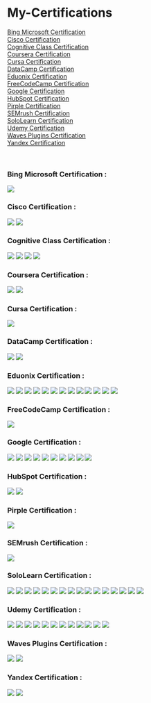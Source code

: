 # My-Certifications

<a href="#Microsoft">Bing Microsoft Certification</a><br>
<a href="#Cisco">Cisco Certification</a><br>
<a href="#Cognitive">Cognitive Class Certification</a><br>
<a href="#Coursera">Coursera Certification</a><br>
<a href="#Cursa">Cursa Certification</a><br>
<a href="#DataCamp">DataCamp Certification</a><br>
<a href="#Eduonix">Eduonix Certification</a><br>
<a href="#FreeCodeCamp">FreeCodeCamp Certification</a><br>
<a href="#Google">Google Certification</a><br>
<a href="#HubSpot">HubSpot Certification</a><br>
<a href="#Pirple">Pirple Certification</a><br>
<a href="#SEMrush">SEMrush Certification</a><br>
<a href="#SoloLearn">SoloLearn Certification</a><br>
<a href="#Udemy">Udemy Certification</a><br>
<a href="#Waves">Waves Plugins Certification</a><br>
<a href="#Yandex">Yandex Certification</a><br>

<br>
<h3 id="Microsoft">Bing Microsoft Certification :</h3>
<img src="Bing%20Microsoft%20Certification/Bing _ Microsoft Advertising-1.jpg">

<br>
<h3 id="Cisco">Cisco Certification :</h3>
<img src="Cisco%20Certification/Cisco _ Cybersecurity Essentials-1.jpg">
<img src="Cisco%20Certification/Cisco _ Introduction to Cybersecurity-1.jpg">

<br>
<h3 id="Cognitive">Cognitive Class Certification :</h3>
<img src="Cognitive%20Class%20Certification/Cognitive Class _ Big Data 101-1.jpg">
<img src="Cognitive%20Class%20Certification/Cognitive Class _ Machine Learning with Python-1.jpg">
<img src="Cognitive%20Class%20Certification/Cognitive Class _ PHP Web Application On a LAMP Stack-1.jpg">
<img src="Cognitive%20Class%20Certification/Cognitive Class _ Python 101 for Data Science-1.jpg">

<br>
<h3 id="Coursera">Coursera Certification :</h3>
<img src="Coursera/Coursera%20_%20Programming%20for%20Everybody-1.png">
<img src="Coursera/Coursera%20_%20Python%20and%20Statistics%20for%20Financial%20Analysis.pdf">

<br>
<h3 id="Cursa">Cursa Certification :</h3>
<img src="Cursa%20Certification/Cursa _ Flutter-1.jpg">

<br>
<h3 id="DataCamp">DataCamp Certification :</h3>
<img src="DataCamp%20Certification/DataCamp _ Intermediate Python-1.jpg">
<img src="DataCamp%20Certification/DataCamp _ Introduction to python-1.jpg">

<br>
<h3 id="Eduonix">Eduonix Certification :</h3>
<img src="Eduonix%20Certification/Eduonix _ Be A White Hat Hacker-1.jpg">
<img src="Eduonix%20Certification/Eduonix _ C Programming-1.jpg">
<img src="Eduonix%20Certification/Eduonix%20_%20C%23%20Programming-1.jpg">
<img src="Eduonix%20Certification/Eduonix _ Designing Using Illustrator-1.jpg">
<img src="Eduonix%20Certification/Eduonix _ Designing Using Photoshop-1.jpg">
<img src="Eduonix%20Certification/Eduonix _ Django and Python Development-1.jpg">
<img src="Eduonix%20Certification/Eduonix _ Java Devlopment-1.jpg">
<img src="Eduonix%20Certification/Eduonix _ Javascript And JQuery-1.jpg">
<img src="Eduonix%20Certification/Eduonix _ NodeJs Programming-1.jpg">
<img src="Eduonix%20Certification/Eduonix _ PHP And MySql-1.jpg">
<img src="Eduonix%20Certification/Eduonix _ Python Programming-1.jpg">
<img src="Eduonix%20Certification/Eduonix _ Unity 3D-1.jpg">
<img src="Eduonix%20Certification/Eduonix _ Web Developer-1.jpg">

<br>
<h3 id="FreeCodeCamp">FreeCodeCamp Certification :</h3>
<img src="FreeCodeCamp%20Certification/FreeCodeCamp _ Responsive Web Design-1.jpg">

<br>
<h3 id="Google">Google Certification :</h3>
<img src="Google%20Certification/Google _ Ads - Measurement-1.jpg">
<img src="Google%20Certification/Google _ Ads Display-1.jpg">
<img src="Google%20Certification/Google _ Ads Search-1.jpg">
<img src="Google%20Certification/Google _ Ads Video-1.jpg">
<img src="Google%20Certification/Google _ Analytics Individual Qualification-1.jpg">
<img src="Google%20Certification/Google _ Dig Into Programmatic-1.jpg">
<img src="Google%20Certification/Google _ Digital Garage Arabe-1.jpg">
<img src="Google%20Certification/Google _ Digital Garage-1.jpg">
<img src="Google%20Certification/Google _ Shopping Ads-1.jpg">
<img src="Google%20Certification/Google _ YouTube Channel Growth-1.jpg">

<br>
<h3 id="HubSpot">HubSpot Certification :</h3>
<img src="HubSpot%20Certification/HubSpot _ Growth driven Design-1.jpg">
<img src="HubSpot%20Certification/HubSpot _ Social Media-1.jpg">

<br>
<h3 id="Pirple">Pirple Certification :</h3>
<img src="Pirple%20Certification/Pirple _ Frontend Fundamentals-1.jpg">

<br>
<h3 id="SEMrush">SEMrush Certification :</h3>
<img src="SEMrush%20Certification/SEMrush _ Seo Toolkit-1.jpg">

<br>
<h3 id="SoloLearn">SoloLearn Certification :</h3>
<img src="SoloLearn%20Certification/SoloLearn%20_%20C%23-1.jpg">
<img src="SoloLearn%20Certification/SoloLearn _ C++-1.jpg">
<img src="SoloLearn%20Certification/SoloLearn _ C-1.jpg">
<img src="SoloLearn%20Certification/SoloLearn _ CSS Fundamentals-1.jpg">
<img src="SoloLearn%20Certification/SoloLearn _ Data Science with Python-1.jpg">
<img src="SoloLearn%20Certification/SoloLearn _ Html Fundamentals-1.jpg">
<img src="SoloLearn%20Certification/SoloLearn _ JQuery-1.jpg">
<img src="SoloLearn%20Certification/SoloLearn _ Java-1.jpg">
<img src="SoloLearn%20Certification/SoloLearn _ JavaScript-1.jpg">
<img src="SoloLearn%20Certification/SoloLearn _ Machine Learning-1.jpg">
<img src="SoloLearn%20Certification/SoloLearn _ PHP-1.jpg">
<img src="SoloLearn%20Certification/SoloLearn _ Python3-1.jpg">
<img src="SoloLearn%20Certification/SoloLearn _ React + Redux-1.jpg">
<img src="SoloLearn%20Certification/SoloLearn _ Ruby-1.jpg">
<img src="SoloLearn%20Certification/SoloLearn _ SQL-1.jpg">
<img src="SoloLearn%20Certification/SoloLearn _ Swift 4 Fundamentals-1.jpg">

<br>
<h3 id="Udemy">Udemy Certification :</h3>
<img src="Udemy%20Certification/Udemy _ Adobe After Effects-1.jpg">
<img src="Udemy%20Certification/Udemy _ Adobe Audition-1.jpg">
<img src="Udemy%20Certification/Udemy _ Adobe InDesign-1.jpg">
<img src="Udemy%20Certification/Udemy _ Adobe Lightroom-1.jpg">
<img src="Udemy%20Certification/Udemy _ Adobe Photoshop-1.jpg">
<img src="Udemy%20Certification/Udemy _ Adobe Premiere Pro-1.jpg">
<img src="Udemy%20Certification/Udemy _ Advanced And Object Oriented JavaScript And ES6-1.jpg">
<img src="Udemy%20Certification/Udemy _ Audio Production Record And Mix Better-1.jpg">
<img src="Udemy%20Certification/Udemy _ Grow Your Business With Youtube-1.jpg">
<img src="Udemy%20Certification/Udemy _ JavaScript Fundamentals-1.jpg">
<img src="Udemy%20Certification/Udemy _ Python Core And Advanced-1.jpg">
<img src="Udemy%20Certification/Udemy _ WordPress-1.jpg">

<br>
<h3 id="Waves">Waves Plugins Certification :</h3>
<img src="Waves%20Plugins%20Certification/Waves Plugins _ SoundGrid 201-1.jpg">
<img src="Waves%20Plugins%20Certification/Waves Plugins _ SoundGrid 301-1.jpg">

<br>
<h3 id="Yandex">Yandex Certification :</h3>
<img src="Yandex%20Certification/Yandex _ Direct Test-1.jpg">
<img src="Yandex%20Certification/Yandex _ Metrica-1.jpg">
